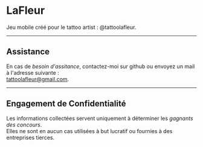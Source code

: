 # LaFleur
Jeu mobile créé pour le tattoo artist : @tattoolafleur.

-------------------------

## Assistance
En cas de _besoin d'assitance_, contactez-moi sur github ou envoyez un mail à l'adresse suivante :  
tattoolafleur@gmail.com.

-------------------------

## Engagement de Confidentialité
Les informations collectées servent uniquement à déterminer les _gagnants des concours_.  
Elles ne sont en aucun cas utilisées à but lucratif ou fournies à des entreprises tierces. 
